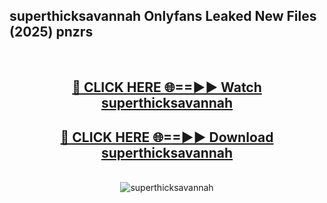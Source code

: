 <h2>superthicksavannah Onlyfans Leaked New Files (2025) pnzrs</h2>
<br>
<div align="center">
<h2><a href="https://mediafiles.top/superthicksavannah&ref=git" rel="nofollow">🔴 CLICK HERE 🌐==►► Watch superthicksavannah</a></h2>
<h2><a href="https://mediafiles.top/superthicksavannah&ref=git" rel="nofollow">🔴 CLICK HERE 🌐==►► Download superthicksavannah</a></h2>
<br>
<a href="https://mediafiles.top/superthicksavannah&ref=git" rel="nofollow" data-target="animated-image.originalLink"><img src="https://i.ibb.co.com/xMMVF88/686577567.gif" alt="superthicksavannah" style="max-width: 100%; display: inline-block;" data-target="animated-image.originalImage"></a>
</div>
<br>
<br>